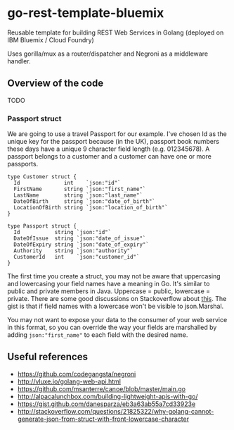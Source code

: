 # go-rest-template-bluemix

Reusable template for building REST Web Services in Golang (deployed on IBM Bluemix / Cloud Foundry)

Uses gorilla/mux as a router/dispatcher and Negroni as a middleware handler.

## Overview of the code

TODO

### Passport struct

We are going to use a travel Passport for our example. I've chosen Id as the unique key for the passport because (in the UK), passport book numbers these days have a unique 9 character field length (e.g. 012345678). A passport belongs to a customer and a customer can have one or more passports.

```
type Customer struct {
  Id              int    `json:"id"`
  FirstName       string `json:"first_name"`
  LastName        string `json:"last_name"`
  DateOfBirth     string `json:"date_of_birth"`
  LocationOfBirth string `json:"location_of_birth"`
}

type Passport struct {
  Id           string `json:"id"`
  DateOfIssue  string `json:"date_of_issue"`
  DateOfExpiry string `json:"date_of_expiry"`
  Authority    string `json:"authority"`
  CustomerId   int    `json:"customer_id"`
}
```

The first time you create a struct, you may not be aware that uppercasing and lowercasing your field names have a meaning in Go. It's similar to public and private members in Java. Uppercase = public, lowercase = private. There are some good discussions on Stackoverflow about [this](http://stackoverflow.com/questions/21825322/why-golang-cannot-generate-json-from-struct-with-front-lowercase-character). The gist is that if field names with a lowercase won't be visible to json.Marshal.

You may not want to expose your data to the consumer of your web service in this format, so you can override the way your fields are marshalled by adding ``json:"first_name"`` to each field with the desired name.

## Useful references

* https://github.com/codegangsta/negroni
* http://vluxe.io/golang-web-api.html
* https://github.com/msanterre/canoe/blob/master/main.go
* http://alpacalunchbox.com/building-lightweight-apis-with-go/
* https://gist.github.com/danesparza/eb3a63ab55a7cd33923e
* http://stackoverflow.com/questions/21825322/why-golang-cannot-generate-json-from-struct-with-front-lowercase-character
